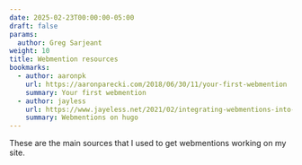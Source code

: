 ```yaml
---
date: 2025-02-23T00:00:00-05:00
draft: false
params:
  author: Greg Sarjeant
weight: 10
title: Webmention resources
bookmarks:
  - author: aaronpk
    url: https://aaronparecki.com/2018/06/30/11/your-first-webmention
    summary: Your first webmention
  - author: jayless
    url: https://www.jayeless.net/2021/02/integrating-webmentions-into-hugo.html
    summary: Webmentions on hugo
---
```


These are the main sources that I used to get webmentions working on my site.